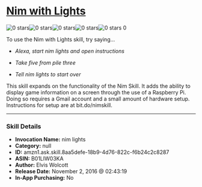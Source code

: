 # [Nim with Lights](http://alexa.amazon.com/#skills/amzn1.ask.skill.8aa5defe-18b9-4d76-822c-f6b24c2c8287)
![0 stars](../../images/ic_star_border_black_18dp_1x.png)![0 stars](../../images/ic_star_border_black_18dp_1x.png)![0 stars](../../images/ic_star_border_black_18dp_1x.png)![0 stars](../../images/ic_star_border_black_18dp_1x.png)![0 stars](../../images/ic_star_border_black_18dp_1x.png) 0

To use the Nim with Lights skill, try saying...

* *Alexa, start nim lights and open instructions*

* *Take five from pile three*

* *Tell nim lights to start over*

This skill expands on the functionality of the Nim Skill. It adds the ability to display game information on a screen through the use of a Raspberry Pi. Doing so requires a Gmail account and a small amount of hardware setup. Instructions for setup are at bit.do/nimskill.

***

### Skill Details

* **Invocation Name:** nim lights
* **Category:** null
* **ID:** amzn1.ask.skill.8aa5defe-18b9-4d76-822c-f6b24c2c8287
* **ASIN:** B01LIW03KA
* **Author:** Elvis Wolcott
* **Release Date:** November 2, 2016 @ 02:43:19
* **In-App Purchasing:** No
